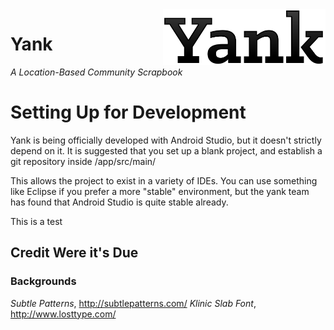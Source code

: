 <img align="right" width="260" src="https://raw.githubusercontent.com/yank-team/yank/master/app/src/main/res/drawable-xxhdpi/yank.png">

Yank
========
*A Location-Based Community Scrapbook*

# Setting Up for Development

Yank is being officially developed with Android Studio, but it doesn't strictly depend on it. It is
suggested that you set up a blank project, and establish a git repository inside
<Yank Dir>/app/src/main/

This allows the project to exist in a variety of IDEs. You can use something like Eclipse if you
prefer a more "stable" environment, but the yank team has found that Android Studio is quite stable
already.

This is a test

## Credit Were it's Due

### Backgrounds

*Subtle Patterns*, http://subtlepatterns.com/
*Klinic Slab Font*, http://www.losttype.com/